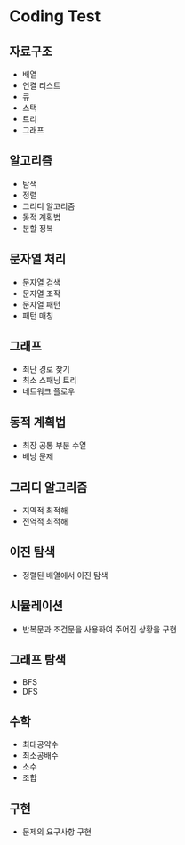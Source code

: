 # Coding Test

## 자료구조
- 배열
- 연결 리스트
- 큐
- 스택
- 트리
- 그래프

## 알고리즘
- 탐색
- 정렬
- 그리디 알고리즘
- 동적 계획법
- 분할 정복

## 문자열 처리 
- 문자열 검색
- 문자열 조작
- 문자열 패턴
- 패턴 매칭

## 그래프
- 최단 경로 찾기
- 최소 스패닝 트리
- 네트워크 플로우

## 동적 계획법
- 최장 공통 부분 수열
- 배낭 문제

## 그리디 알고리즘
- 지역적 최적해
- 전역적 최적해

## 이진 탐색
- 정렬된 배열에서 이진 탐색

## 시뮬레이션
- 반복문과 조건문을 사용하여 주어진 상황을 구현

## 그래프 탐색
- BFS
- DFS

## 수학
- 최대공약수
- 최소공배수
- 소수
- 조합

## 구현
- 문제의 요구사항 구현